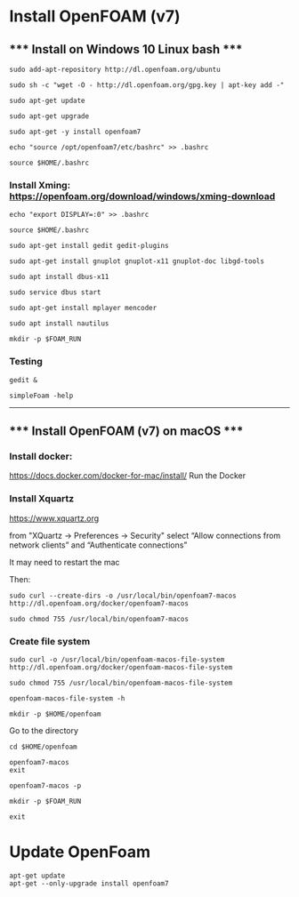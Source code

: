 # Install OpenFOAM (v7)

## *** Install on Windows 10 Linux bash ***
```
sudo add-apt-repository http://dl.openfoam.org/ubuntu

sudo sh -c "wget -O - http://dl.openfoam.org/gpg.key | apt-key add -"

sudo apt-get update

sudo apt-get upgrade

sudo apt-get -y install openfoam7

echo "source /opt/openfoam7/etc/bashrc" >> .bashrc

source $HOME/.bashrc
```

### Install Xming: https://openfoam.org/download/windows/xming-download
```
echo "export DISPLAY=:0" >> .bashrc

source $HOME/.bashrc

sudo apt-get install gedit gedit-plugins

sudo apt-get install gnuplot gnuplot-x11 gnuplot-doc libgd-tools

sudo apt install dbus-x11

sudo service dbus start

sudo apt-get install mplayer mencoder

sudo apt install nautilus

mkdir -p $FOAM_RUN
```
### Testing
```
gedit &

simpleFoam -help
```

***
## *** Install OpenFOAM (v7) on macOS ***

### Install docker:
https://docs.docker.com/docker-for-mac/install/
Run the Docker

### Install Xquartz
https://www.xquartz.org

from "XQuartz → Preferences → Security" select  “Allow connections from network clients” and “Authenticate connections”

It may need to restart the mac

Then:
```
sudo curl --create-dirs -o /usr/local/bin/openfoam7-macos http://dl.openfoam.org/docker/openfoam7-macos

sudo chmod 755 /usr/local/bin/openfoam7-macos
```
### Create file system
```
sudo curl -o /usr/local/bin/openfoam-macos-file-system http://dl.openfoam.org/docker/openfoam-macos-file-system

sudo chmod 755 /usr/local/bin/openfoam-macos-file-system

openfoam-macos-file-system -h
```

```
mkdir -p $HOME/openfoam
```
Go to the directory
```
cd $HOME/openfoam

openfoam7-macos
exit

openfoam7-macos -p

mkdir -p $FOAM_RUN

exit
```

# Update OpenFoam
```
apt-get update
apt-get --only-upgrade install openfoam7
```
